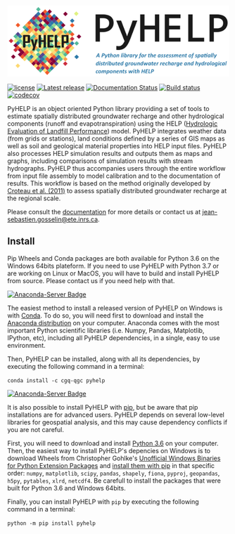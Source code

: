 ![PyHELP](./images/pyhelp_banner_v2.png)

[![license](https://img.shields.io/pypi/l/pyhelp.svg)](./LICENSE)
[![Latest release](https://img.shields.io/github/release/cgq-qgc/pyhelp.svg)](https://github.com/cgq-qgc/pyhelp/releases)
[![Documentation Status](https://readthedocs.org/projects/pyhelp/badge/?version=latest)](http://pyhelp.readthedocs.io)
[![Build status](https://ci.appveyor.com/api/projects/status/ns6s8x0hkd31ffb3/branch/master?svg=true)](https://ci.appveyor.com/project/jnsebgosselin/pyhelp-rd625/branch/master)
[![codecov](https://codecov.io/gh/cgq-qgc/pyhelp/branch/master/graph/badge.svg)](https://codecov.io/gh/cgq-qgc/pyhelp)

PyHELP is an object oriented Python library providing a set of tools to
estimate spatially distributed groundwater recharge and other hydrological
components (runoff and evapotranspiration) using the HELP
([Hydrologic Evaluation of Landfill Performance](https://www.epa.gov/land-research/hydrologic-evaluation-landfill-performance-help-model))
model.
PyHELP integrates weather data (from grids or stations), land conditions
defined by a series of GIS maps as well as soil and geological material
properties into HELP input files.
PyHELP also processes HELP simulation results and outputs them as
maps and graphs, including comparisons of simulation results with
stream hydrographs.
PyHELP thus accompanies users through the entire workflow from input file
assembly to model calibration and to the documentation of results.
This workflow is based on the method originally developed by
[Croteau et al. (2011)](https://www.tandfonline.com/doi/abs/10.4296/cwrj3504451)
to assess spatially distributed groundwater recharge at the regional scale.

Please consult the [documentation](http://pyhelp.readthedocs.io) for more
details or contact us at [jean-sebastien.gosselin@ete.inrs.ca](mailto:jean-sebastien.gosselin@ete.inrs.ca).

## Install

Pip Wheels and Conda packages are both available for Python 3.6 on the Windows 64bits plateform. If you need to use PyHELP with Python 3.7 or are working on Linux or MacOS, you will have to build and install PyHELP from source. Please contact us if you need help with that.

[![Anaconda-Server Badge](https://anaconda.org/cgq-qgc/pyhelp/badges/installer/conda.svg)](https://anaconda.org/cgq-qgc/pyhelp)

The easiest method to install a released version of PyHELP on Windows is with [Conda](https://conda.io/docs/index.html). To do so, you will need first to download and install the [Anaconda distribution](https://www.anaconda.com/distribution/) on your computer. Anaconda comes with the most important Python scientific libraries (i.e. Numpy, Pandas, Matplotlib, IPython, etc), including all PyHELP dependencies, in a single, easy to use environment.

Then, PyHELP can be installed, along with all its dependencies, by executing the following command in a terminal:

`conda install -c cgq-qgc pyhelp`

[![Anaconda-Server Badge](https://anaconda.org/cgq-qgc/pyhelp/badges/installer/pypi.svg)](https://pypi.org/project/pyhelp/)

It is also possible to install PyHELP with [pip](https://pypi.org/project/pip/), but be aware that pip installations are for advanced users. PyHELP depends on several low-level libraries for geospatial analysis, and this may cause dependency conflicts if you are not careful.

First, you will need to download and install [Python 3.6](https://www.python.org/downloads/release/python-367/) on your computer. Then, the easiest way to install PyHELP's depencies on Windows is to download Wheels from Christopher Gohlke's [Unofficial Windows Binaries for Python Extension Packages](https://www.lfd.uci.edu/~gohlke/pythonlibs/) and [install them with pip](https://pip.pypa.io/en/stable/user_guide/#installing-from-wheels) in that specific order:  `numpy`, `matplotlib`, `scipy`, `pandas`, `shapely`, `fiona`, `pyproj`, `geopandas`, `h5py`, `pytables`, `xlrd`, `netcdf4`. Be carefull to install the packages that were built for Python 3.6 and Windows 64bits.

Finally, you can install PyHELP with `pip` by executing the following command in a terminal:

`python -m pip install pyhelp`







